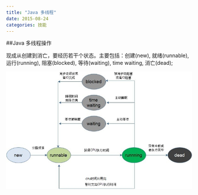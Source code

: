 ```yaml
---
title: "Java 多线程"
date: 2015-08-24
categories: 技能 
---
```


##Java 多线程操作

现成从创建到消亡，要经历若干个状态。主要包括：创建(new), 就绪(runnable), 运行(running), 阻塞(blocked), 等待(waiting), time waiting, 消亡(dead);

![Java现成状态转换](imgs/Java线程状态.jpg)



